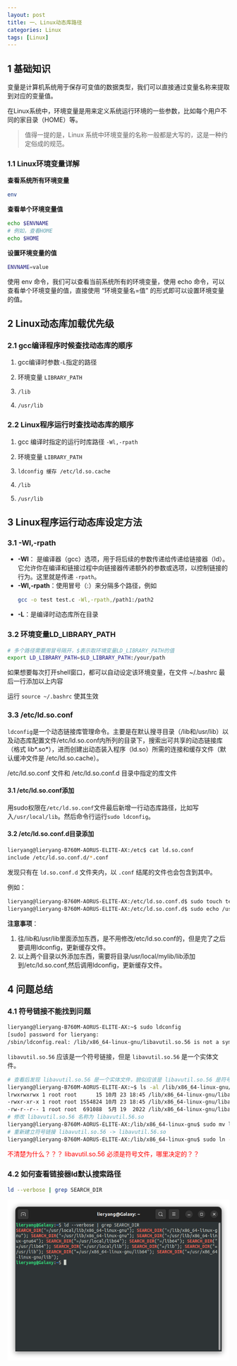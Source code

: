 ```yaml
---
layout: post
title: 一、Linux动态库路径
categories: Linux
tags: [Linux]
---
```


## 1 基础知识

变量是计算机系统用于保存可变值的数据类型，我们可以直接通过变量名称来提取到对应的变量值。

在Linux系统中，环境变量是用来定义系统运行环境的一些参数，比如每个用户不同的家目录（HOME）等。

>值得一提的是，Linux 系统中环境变量的名称一般都是大写的，这是一种约定俗成的规范。

### 1.1 Linux环境变量详解

**查看系统所有环境变量**

```bash
env
```

**查看单个环境变量值**

```bash
echo $ENVNAME
# 例如，查看HOME
echo $HOME
```

**设置环境变量的值**

```bash
ENVNAME=value
```

使用 env 命令，我们可以查看当前系统所有的环境变量，使用 echo 命令，可以查看单个环境变量的值，直接使用 “环境变量名=值” 的形式即可以设置环境变量的值。

## 2 Linux动态库加载优先级

### 2.1 gcc编译程序时候查找动态库的顺序

1. gcc编译时参数`-L`指定的路径

2. 环境变量 `LIBRARY_PATH`

3. `/lib`

4. `/usr/lib`

### 2.2 Linux程序运行时查找动态库的顺序

1. gcc 编译时指定的运行时库路径 `-Wl,-rpath`

2. 环境变量 `LIBRARY_PATH`

3. `ldconfig 缓存 /etc/ld.so.cache`

4. `/lib`

5. `/usr/lib`

## 3 Linux程序运行动态库设定方法

### 3.1 -Wl,-rpath

- **-Wl**： 是编译器（gcc）选项，用于将后续的参数传递给传递给链接器（ld）。它允许你在编译和链接过程中向链接器传递额外的参数或选项，以控制链接的行为。这里就是传递 `-rpath`。
- **-Wl,-rpath**：使用冒号（:）来分隔多个路径，例如
  ```sh
  gcc -o test test.c -Wl,-rpath,/path1:/path2
  ```
- **-L**：是编译时动态库所在目录

### 3.2 环境变量LD_LIBRARY_PATH

```bash
# 多个路径需要用冒号隔开，$表示取环境变量LD_LIBRARY_PATH的值
export LD_LIBRARY_PATH=$LD_LIBRARY_PATH:/your/path
```

如果想要每次打开shell窗口，都可以自动设定该环境变量，在文件 ~/.bashrc 最后一行添加以上内容

运行 `source ~/.bashrc` 使其生效

### 3.3 /etc/ld.so.conf

` ldconfig `是一个动态链接库管理命令。主要是在默认搜寻目录（/lib和/usr/lib）以及动态库配置文件/etc/ld.so.conf内所列的目录下，搜索出可共享的动态链接库（格式 lib*.so*），进而创建出动态装入程序（ld.so）所需的连接和缓存文件（默认缓冲文件是 /etc/ld.so.cache）。

/etc/ld.so.conf 文件和 /etc/ld.so.conf.d 目录中指定的库文件

#### 3.1 /etc/ld.so.conf添加
用sudo权限在`/etc/ld.so.conf`文件最后新增一行动态库路径，比如写入`/usr/local/lib`。然后命令行运行`sudo ldconfig`。

#### 3.2 /etc/ld.so.conf.d目录添加

```sh
lieryang@lieryang-B760M-AORUS-ELITE-AX:/etc$ cat ld.so.conf
include /etc/ld.so.conf.d/*.conf
```

发现只有在 `ld.so.conf.d` 文件夹内，以 `.conf` 结尾的文件也会包含到其中。

例如：

```sh
lieryang@lieryang-B760M-AORUS-ELITE-AX:/etc/ld.so.conf.d$ sudo touch test.conf
lieryang@lieryang-B760M-AORUS-ELITE-AX:/etc/ld.so.conf.d$ sudo echo /usr/local/mylib/lib >> test.conf 

```


**注意事项**：

1. 往/lib和/usr/lib里面添加东西，是不用修改/etc/ld.so.conf的，但是完了之后要调用ldconfig，更新缓存文件。
2. 以上两个目录以外添加东西，需要将目录/usr/local/mylib/lib添加到/etc/ld.so.conf,然后调用ldconfig，更新缓存文件。

## 4 问题总结

### 4.1 符号链接不能找到问题

```sh
lieryang@lieryang-B760M-AORUS-ELITE-AX:~$ sudo ldconfig
[sudo] password for lieryang: 
/sbin/ldconfig.real: /lib/x86_64-linux-gnu/libavutil.so.56 is not a symbolic link
```

`libavutil.so.56` 应该是一个符号链接，但是 `libavutil.so.56` 是一个实体文件。

```sh
# 查看后发现 libavutil.so.56 是一个实体文件，貌似应该是 libavutil.so.56 是符号文件， libavutil.so是实体文件才正确（不过我们这里不这样修改）
lieryang@lieryang-B760M-AORUS-ELITE-AX:~$ ls -al /lib/x86_64-linux-gnu/libavutil.so*
lrwxrwxrwx 1 root root      15 10月 23 18:45 /lib/x86_64-linux-gnu/libavutil.so -> libavutil.so.56
-rwxr-xr-x 1 root root 1554824 10月 23 18:45 /lib/x86_64-linux-gnu/libavutil.so.56
-rw-r--r-- 1 root root  691088  5月 19  2022 /lib/x86_64-linux-gnu/libavutil.so.56.70.100
# 修改 libavutil.so.56 名称为 libavutil.56.so
lieryang@lieryang-B760M-AORUS-ELITE-AX:/lib/x86_64-linux-gnu$ sudo mv libavutil.so.56 libavutil.56.so
# 重新建立符号链接 libavutil.so.56 -> libavutil.56.so 
lieryang@lieryang-B760M-AORUS-ELITE-AX:/lib/x86_64-linux-gnu$ sudo ln -s libavutil.56.so libavutil.so.56
```

<span style="color:red">不清楚为什么？？？ libavutil.so.56 必须是符号文件，哪里决定的？？</span>

### 4.2 如何查看链接器ld默认搜索路径

```sh
ld --verbose | grep SEARCH_DIR
```

![alt text](image.png)